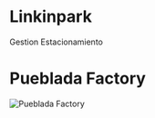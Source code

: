 
# Linkinpark

Gestion Estacionamiento

# Pueblada Factory



![Pueblada Factory ](https://i.ibb.co/kmYdw3H/Pueblada-Factory-2.png)

